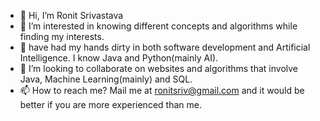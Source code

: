 - 👋 Hi, I’m Ronit Srivastava
- 👀 I’m interested in knowing different concepts and algorithms while finding my interests.
- 🌱 have had my hands dirty in both software development and Artificial Intelligence. I know Java and Python(mainly AI).
- 💞️ I’m looking to collaborate on websites and algorithms that involve Java, Machine Learning(mainly) and SQL.
- 📫 How to reach me? Mail me at ronitsriv@gmail.com and it would be better if you are more experienced than me.

<!---
ronitsriv/ronitsriv is a ✨ special ✨ repository because its `README.md` (this file) appears on your GitHub profile.
You can click the Preview link to take a look at your changes.
--->
